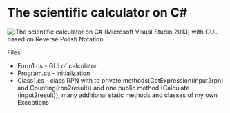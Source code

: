 # The scientific calculator on C&#35;

<a href="https://pic.co.ua/image/ufP"><img  align="left" src="https://pic.co.ua/images/2015/10/22/753a2b52426e795ed3ed0ece752e7177.md.jpg" border="0"  ></a> 
<p>The scientific calculator on C# (Microsoft Visual Studio 2013) with GUI. based on Reverse Polish Notation.</p>
Files:<br>
<ul>
 <li>Form1.cs - GUI of calculator</li>
 <li>Program.cs - initialization</li>
 <li>Class1.cs - class RPN with to private methods(GetExpression(input2rpn) and Counting(rpn2result)) and one public method (Calculate (input2result)), many additional static methods and classes of my own Exceptions</li>
</ul>
